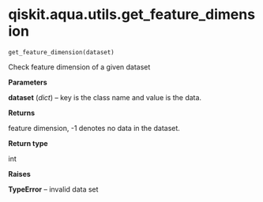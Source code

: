 <span id="qiskit-aqua-utils-get-feature-dimension" />

# qiskit.aqua.utils.get\_feature\_dimension

<span id="undefined" />

`get_feature_dimension(dataset)`

Check feature dimension of a given dataset

**Parameters**

**dataset** (*dict*) – key is the class name and value is the data.

**Returns**

feature dimension, -1 denotes no data in the dataset.

**Return type**

int

**Raises**

**TypeError** – invalid data set
